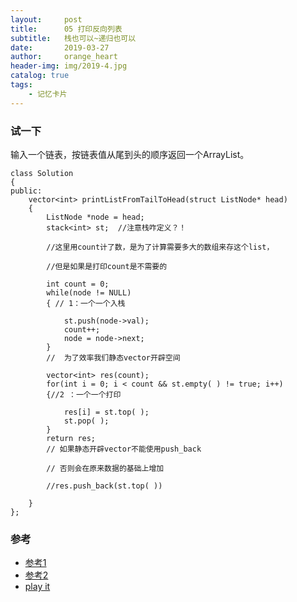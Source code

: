 ```yaml
---
layout:     post
title:      05 打印反向列表
subtitle:   栈也可以~递归也可以
date:       2019-03-27
author:     orange_heart
header-img: img/2019-4.jpg
catalog: true
tags:
    - 记忆卡片
---
```


### 试一下

输入一个链表，按链表值从尾到头的顺序返回一个ArrayList。

```objc
class Solution
{
public:
    vector<int> printListFromTailToHead(struct ListNode* head)
    {
        ListNode *node = head;
        stack<int> st;  //注意栈咋定义？！
        
        //这里用count计了数，是为了计算需要多大的数组来存这个list，
        
        //但是如果是打印count是不需要的
        
        int count = 0;
        while(node != NULL)
        { // 1：一个一个入栈
        
            st.push(node->val);
            count++;
            node = node->next;
        }  
        //  为了效率我们静态vector开辟空间
        
        vector<int> res(count);
        for(int i = 0; i < count && st.empty( ) != true; i++)
        {//2 ：一个一个打印
        
            res[i] = st.top( );
            st.pop( );
        }
        return res;  
        // 如果静态开辟vector不能使用push_back
        
        // 否则会在原来数据的基础上增加
            
        //res.push_back(st.top( ))
            
    }
};
```

### 参考

- [参考1](https://github.com/zhedahht/CodingInterviewChinese2)
- [参考2](https://github.com/gatieme/CodingInterviews)
- [play it](https://www.nowcoder.com/practice/8a19cbe657394eeaac2f6ea9b0f6fcf6?tpId=13&tqId=11157&rp=1&ru=%2Fta%2Fcoding-interviews&qru=%2Fta%2Fcoding-interviews%2Fquestion-ranking)
<!--stackedit_data:
eyJoaXN0b3J5IjpbMTc3OTE3NTMyXX0=
-->